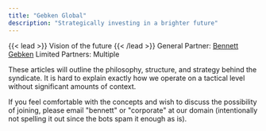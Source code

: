 ```yaml
---
title: "Gebken Global"
description: "Strategically investing in a brighter future"
---
```


{{< lead >}}
Vision of the future
{{< /lead >}}
General Partner: [Bennett Gebken](/about/bennett)
Limited Partners: Multiple

These articles will outline the philosophy, structure, and strategy behind the syndicate. It is hard to explain exactly how we operate on a tactical level without significant amounts of context.

If you feel comfortable with the concepts and wish to discuss the possibility of joining, please email "bennett" or "corporate" at our domain (intentionally not spelling it out since the bots spam it enough as is).




